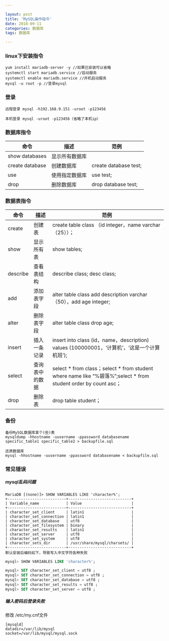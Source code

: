 ```yaml
---

layout: post 
title: 'MySQL操作指令'
date: 2018-09-11 
categories: 数据库 
tags: 数据库 

---
```


### linux下安装指令


```
yum install mariadb-server -y //如果已安装可以省略  
systemctl start mariadb.service //启动服务  
systemctl enable mariadb.service //开机启动服务  
mysql -u root -p //登录mysql 
```


### 登录

```
远程登录 mysql -h192.168.9.151 -uroot -p123456

本机登录 mysql -uroot -p123456（省略了本机ip）
```

### 数据库指令

| 命令     | 描述           | 范例                                     |
| -------- | -------------- | --------- |
| show databases     | 显示所有数据库   |                                      |
| create database   | 创建数据库         | create database test;               |
| use      | 使用指定数据库         | use test; |
| drop      | 删除数据库         | drop database test;                    |


### 数据表指令

| 命令     | 描述           | 范例                                     |
| -------- | -------------- | --------- |
| create     | 创建表 | create table class （id integer，name varchar（25））；                           |
| show | 显示所有表     | show tables;                       |
| describe     | 查看表结构         | describe class; desc class;        |
| add      |添加表字段         | alter table class add description varchar（50），add age integer;       |
| alter     | 删除表字段         | alter table class drop age;        |
| insert     | 插入一条记录         | insert into class (id，name，description) values (100000001，‘计算机’，‘这是一个计算机班’);    |
| select     | 查询表中的数据        | select * from class；select * from student where name like “%碧落%”;select * from student order by count asc；        |
| drop     | 删除表         | drop table student；       |



### 备份

```
备份MySQL数据库某个(些)表
mysqldump -hhostname -uusername -ppassword databasename specific_table1 specific_table2 > backupfile.sql

还原数据库
mysql -hhostname -uusername -ppassword databasename < backupfile.sql
```



### 常见错误

##### mysql乱码问题

```
MariaDB [(none)]> SHOW VARIABLES LIKE 'character%';
+--------------------------+----------------------------+
| Variable_name            | Value                      |
+--------------------------+----------------------------+
| character_set_client     | latin1                     |
| character_set_connection | latin1                     |
| character_set_database   | utf8                       |
| character_set_filesystem | binary                     |
| character_set_results    | latin1                     |
| character_set_server     | utf8                       |
| character_set_system     | utf8                       |
| character_sets_dir       | /usr/share/mysql/charsets/ |
+--------------------------+----------------------------+
默认安装后编码如下，导致写入中文字符各种失败
```

```sql
mysql> SHOW VARIABLES LIKE 'character%';

mysql> SET character_set_client = utf8 ; 
mysql> SET character_set_connection = utf8 ; 
mysql> SET character_set_database = utf8 ; 
mysql> SET character_set_results = utf8 ; 
mysql> SET character_set_server = utf8 ; 
```

##### 输入密码后登录失败

修改 /etc/my.cnf文件

```
[mysqld]
datadir=/var/lib/mysql
socket=/var/lib/mysql/mysql.sock
```